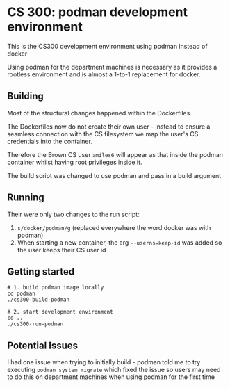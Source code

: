# CS 300: podman development environment

This is the CS300 development environment using podman instead of docker

Using podman for the department machines is necessary as it provides a rootless
environment and is almost a 1-to-1 replacement for docker.


## Building
Most of the structural changes happened within the Dockerfiles.

The Dockerfiles now do not create their own user - instead to ensure a seamless
connection with the CS filesystem we map the user's CS credentials into the container.

Therefore the Brown CS user `amiles6` will appear as that inside the podman 
container whilst having root privileges inside it.

The build script was changed to use podman and pass in a build argument

## Running

Their were only two changes to the run script:

1. `s/docker/podman/g` (replaced everywhere the word docker was with podman)
2. When starting a new container, the arg `--userns=keep-id` was added so the user
keeps their CS user id


## Getting started

```
# 1. build podman image locally
cd podman
./cs300-build-podman

# 2. start development environment
cd ..
./cs300-run-podman
```

## Potential Issues

I had one issue when trying to initially build - podman told me to try executing `podman system migrate` which fixed the issue so users may need to do this on department machines when using podman for the first time
